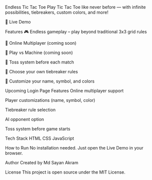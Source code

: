 Endless Tic Tac Toe
Play Tic Tac Toe like never before — with infinite possibilities, tiebreakers, custom colors, and more!

🔗 Live Demo

Features
🎮 Endless gameplay – play beyond traditional 3x3 grid rules

👥 Online Multiplayer (coming soon)

🤖 Play vs Machine (coming soon)

🎲 Toss system before each match

🔁 Choose your own tiebreaker rules

🎨 Customize your name, symbol, and colors

Upcoming Login Page Features
Online multiplayer support

Player customizations (name, symbol, color)

Tiebreaker rule selection

AI opponent option

Toss system before game starts

Tech Stack
HTML
CSS
JavaScript

How to Run
No installation needed. Just open the Live Demo in your browser.

Author
Created by Md Sayan Akram

License
This project is open source under the MIT License.
